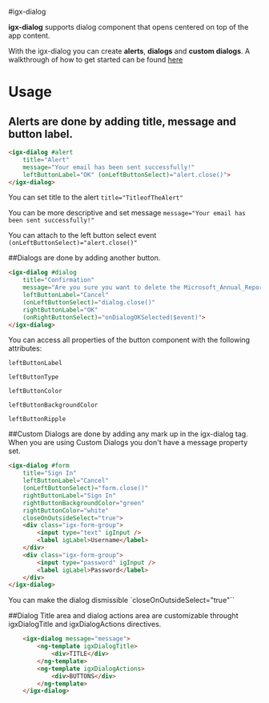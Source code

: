 #igx-dialog

**igx-dialog** supports dialog component that opens centered on top of the app content.

With the igx-dialog you can create **alerts**, **dialogs** and **custom dialogs**.
A walkthrough of how to get started can be found [here](https://www.infragistics.com/products/ignite-ui-angular/angular/components/dialog.html)

# Usage

## Alerts are done by adding title, message and button label.

```html
<igx-dialog #alert
    title="Alert"
    message="Your email has been sent successfully!"
    leftButtonLabel="OK" (onLeftButtonSelect)="alert.close()">
</igx-dialog>
```
You can set title to the alert `title="TitleofTheAlert"`

You can be more descriptive and set message `message="Your email has been sent successfully!"`

You can attach to the left button select event `(onLeftButtonSelect)="alert.close()"`


##Dialogs are done by adding another button.

```html
<igx-dialog #dialog
    title="Confirmation"
    message="Are you sure you want to delete the Microsoft_Annual_Report_2015.pdf and Microsoft_Annual_Report_2015.pdf files?"
    leftButtonLabel="Cancel"
    (onLeftButtonSelect)="dialog.close()"
    rightButtonLabel="OK"
    (onRightButtonSelect)="onDialogOKSelected($event)">
</igx-dialog>
```

You can access all properties of the button component with the following attributes:

`leftButtonLabel`

`leftButtonType`

`leftButtonColor`

`leftButtonBackgroundColor`

`leftButtonRipple`


##Custom Dialogs are done by adding any mark up in the igx-dialog tag.
When you are using Custom Dialogs you don't have a message property set.

```HTML
<igx-dialog #form
    title="Sign In"
    leftButtonLabel="Cancel"
    (onLeftButtonSelect)="form.close()"
    rightButtonLabel="Sign In"
    rightButtonBackgroundColor="green"
    rightButtonColor="white"
    closeOnOutsideSelect="true">
    <div class="igx-form-group">
        <input type="text" igInput />
        <label igLabel>Username</label>
    </div>
    <div class="igx-form-group">
        <input type="password" igInput />
        <label igLabel>Password</label>
    </div>
</igx-dialog>
```

You can make the dialog dismissible `closeOnOutsideSelect="true"``

##Dialog Title area and dialog actions area are customizable throught igxDialogTitle and igxDialogActions directives.
```HTML
    <igx-dialog message="message">
        <ng-template igxDialogTitle>
            <div>TITLE</div>
        </ng-template>
        <ng-template igxDialogActions>
            <div>BUTTONS</div>
        </ng-template>
    </igx-dialog>
```
